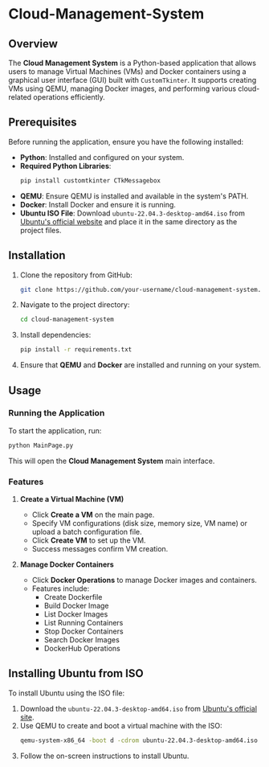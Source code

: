 # Cloud-Management-System

## Overview
The **Cloud Management System** is a Python-based application that allows users to manage Virtual Machines (VMs) and Docker containers using a graphical user interface (GUI) built with `CustomTkinter`. It supports creating VMs using QEMU, managing Docker images, and performing various cloud-related operations efficiently.

## Prerequisites
Before running the application, ensure you have the following installed:

- **Python**: Installed and configured on your system.
- **Required Python Libraries**:
  ```sh
  pip install customtkinter CTkMessagebox
  ```
- **QEMU**: Ensure QEMU is installed and available in the system's PATH.
- **Docker**: Install Docker and ensure it is running.
- **Ubuntu ISO File**: Download `ubuntu-22.04.3-desktop-amd64.iso` from [Ubuntu's official website](https://ubuntu.com/download/desktop) and place it in the same directory as the project files.

## Installation
1. Clone the repository from GitHub:
   ```sh
   git clone https://github.com/your-username/cloud-management-system.git
   ```
2. Navigate to the project directory:
   ```sh
   cd cloud-management-system
   ```
3. Install dependencies:
   ```sh
   pip install -r requirements.txt
   ```
4. Ensure that **QEMU** and **Docker** are installed and running on your system.

## Usage
### Running the Application
To start the application, run:
```sh
python MainPage.py
```
This will open the **Cloud Management System** main interface.

### Features
1. **Create a Virtual Machine (VM)**
   - Click **Create a VM** on the main page.
   - Specify VM configurations (disk size, memory size, VM name) or upload a batch configuration file.
   - Click **Create VM** to set up the VM.
   - Success messages confirm VM creation.

2. **Manage Docker Containers**
   - Click **Docker Operations** to manage Docker images and containers.
   - Features include:
     - Create Dockerfile
     - Build Docker Image
     - List Docker Images
     - List Running Containers
     - Stop Docker Containers
     - Search Docker Images
     - DockerHub Operations

## Installing Ubuntu from ISO
To install Ubuntu using the ISO file:
1. Download the `ubuntu-22.04.3-desktop-amd64.iso` from [Ubuntu's official site](https://ubuntu.com/download/desktop).
2. Use QEMU to create and boot a virtual machine with the ISO:
   ```sh
   qemu-system-x86_64 -boot d -cdrom ubuntu-22.04.3-desktop-amd64.iso -m 2048 -enable-kvm
   ```
3. Follow the on-screen instructions to install Ubuntu.



